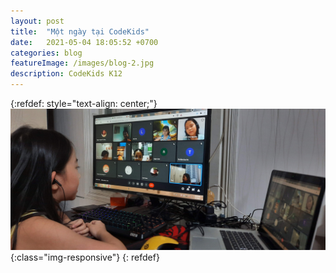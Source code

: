```yaml
---
layout: post
title:  "Một ngày tại CodeKids"
date:   2021-05-04 18:05:52 +0700
categories: blog
featureImage: /images/blog-2.jpg
description: CodeKids K12
---
```


{:refdef: style="text-align: center;"}
![CodeKids](/images/classactivities/class1.jpg){:class="img-responsive"}
{: refdef}